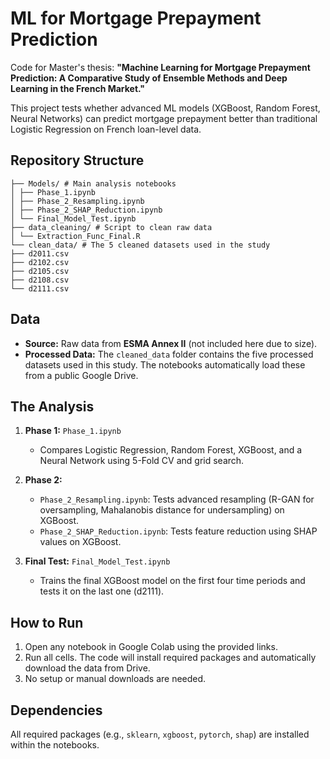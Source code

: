 # ML for Mortgage Prepayment Prediction

Code for Master's thesis: **"Machine Learning for Mortgage Prepayment Prediction: A Comparative Study of Ensemble Methods and Deep Learning in the French Market."**

This project tests whether advanced ML models (XGBoost, Random Forest, Neural Networks) can predict mortgage prepayment better than traditional Logistic Regression on French loan-level data.

## Repository Structure
```
├── Models/ # Main analysis notebooks
│ ├── Phase_1.ipynb
│ ├── Phase_2_Resampling.ipynb
│ ├── Phase_2_SHAP_Reduction.ipynb
│ └── Final_Model_Test.ipynb
├── data_cleaning/ # Script to clean raw data
│ └── Extraction_Func_Final.R
└── clean_data/ # The 5 cleaned datasets used in the study
├── d2011.csv
├── d2102.csv
├── d2105.csv
├── d2108.csv
└── d2111.csv
```

## Data

*   **Source:** Raw data from **ESMA Annex II** (not included here due to size).
*   **Processed Data:** The `cleaned_data` folder contains the five processed datasets used in this study. The notebooks automatically load these from a public Google Drive.

## The Analysis

1.  **Phase 1:** `Phase_1.ipynb`
    *   Compares Logistic Regression, Random Forest, XGBoost, and a Neural Network using 5-Fold CV and grid search.

2.  **Phase 2:**
    *   `Phase_2_Resampling.ipynb`: Tests advanced resampling (R-GAN for oversampling, Mahalanobis distance for undersampling) on XGBoost.
    *   `Phase_2_SHAP_Reduction.ipynb`: Tests feature reduction using SHAP values on XGBoost.

3.  **Final Test:** `Final_Model_Test.ipynb`
    *   Trains the final XGBoost model on the first four time periods and tests it on the last one (d2111).

## How to Run

1.  Open any notebook in Google Colab using the provided links.
2.  Run all cells. The code will install required packages and automatically download the data from Drive.
3.  No setup or manual downloads are needed.

## Dependencies

All required packages (e.g., `sklearn`, `xgboost`, `pytorch`, `shap`) are installed within the notebooks.

